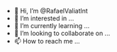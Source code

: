 - 👋 Hi, I’m @RafaelValiatlnt
- 👀 I’m interested in ...
- 🌱 I’m currently learning ...
- 💞️ I’m looking to collaborate on ...
- 📫 How to reach me ...

<!---
RafaelValiatlnt/RafaelValiatlnt is a ✨ special ✨ repository because its `README.md` (this file) appears on your GitHub profile.
You can click the Preview link to take a look at your changes.
--->

